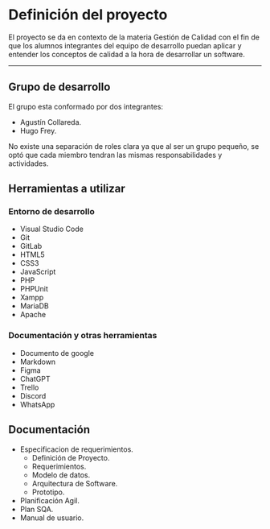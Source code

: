 # Definición del proyecto
El proyecto se da en contexto de la materia Gestión de Calidad con el fin de que los alumnos integrantes del equipo de desarrollo puedan aplicar y entender los conceptos de calidad a la hora de desarrollar un software.
- - -

## Grupo de desarrollo
El grupo esta conformado por dos integrantes: 
- Agustín Collareda.
- Hugo Frey.

No existe una separación de roles clara ya que al ser un grupo pequeño, se optó que cada miembro tendran las mismas responsabilidades y actividades.

## Herramientas a utilizar
### Entorno de desarrollo

- Visual Studio Code
- Git 
- GitLab
- HTML5
- CSS3
- JavaScript
- PHP
- PHPUnit
- Xampp
- MariaDB
- Apache

### Documentación y otras herramientas
- Documento de google
- Markdown
- Figma
- ChatGPT
- Trello
- Discord
- WhatsApp

## Documentación
- Especificacion de requerimientos.
    - Definición de Proyecto.
    - Requerimientos.
    - Modelo de datos.
    - Arquitectura de Software.
    - Prototipo.
- Planificación Agil.
- Plan SQA.
- Manual de usuario. 